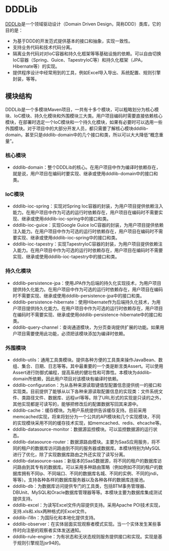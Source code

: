 DDDLib
======

[DDDLib](http://www.dayatang.org/dddlib/)是一个领域驱动设计（Domain Driven Design，简称DDD）类库，它的目的是：
* 为基于DDD的开发范式提供基本的接口和抽象，实现一致性。
* 支持业务代码和技术代码分离。
* 隔离业务代码对对IoC容器和持久化框架等等基础设施的依赖。可以自由切换IoC容器（Spring、Guice、TapestryIoC等）和持久化框架（JPA，Hibernate等）的实现。
* 提供程序设计中经常用到的工具，例如Excel导入导出、系统配置、规则引擎封装，等等。

## 模块结构

DDDLib是一个多模块Maven项目，一共有十多个模块，可以粗略划分为核心模块、IoC模块、持久化模块和外围模块三大类。用户项目编码时需要直接依赖核心模块，在部署时选定一个IoC模块和一个持久化模块，如果有必要时可以选用一些外围模块。对于项目中的大部分开发人员，都只需要了解核心模块dddlib-domain，甚至只是dddlib-domain中的几个接口和类，所以可以大大降低“概念重量”。

### 核心模块
* dddlib-domain：整个DDDLib的核心。在用户项目中作为编译时依赖存在，就是说，用户项目在编码时要实现、继承或使用dddlib-domain中的接口和类。

### IoC模块
* dddlib-ioc-spring：实现对Spring Ioc容器的封装，为用户项目提供依赖注入能力。在用户项目中作为可选的运行时依赖存在，用户项目在编码时不需要实现、继承或使用dddlib-ioc-spring中的接口和类。
* dddlib-ioc-guice：实现Google Guice IoC容器的封装，为用户项目提供依赖注入能力。在用户项目中作为可选的运行时依赖存在，用户项目在编码时不需要实现、继承或使用dddlib-ioc-spring中的接口和类。
* dddlib-ioc-tapestry：实现TapestryIoC容器的封装，为用户项目提供依赖注入能力。在用户项目中作为可选的运行时依赖存在，用户项目在编码时不需要实现、继承或使用dddlib-ioc-tapestry中的接口和类。

### 持久化模块
* dddlib-persistence-jpa：使用JPA作为后端的持久化实现技术，为用户项目提供持久化能力。在用户项目中作为可选的运行时依赖存在，用户项目在编码时不需要实现、继承或使用dddlib-persistence-jpa中的接口和类。
* dddlib-persistence-hibernate：使用Hibernate作为后端持久化技术，为用户项目提供持久化能力。在用户项目中作为可选的运行时依赖存在，用户项目在编码时不需要实现、继承或使用dddlib-persistence-hibernate中的接口和类。
* dddlib-query-channel：查询通道模块，为分页查询提供扩展的功能。如果用户项目需要使用此功能，必须把该模块添加为编译时依赖。

### 外围模块
* dddlib-utils：通用工具类模块。提供各种方便的工具类来操作JavaBean、数组、集合、日期、日志等等。其中最重要的一个类是断言类Assert。可以使用Assert进行防御式编程，提高系统的健壮性和可靠性。本模块为dddlib-domain所依赖，因此用户项目对该模块有编译时依赖。
* dddlib-configuration：为从各种来源读取键值型配置信息提供统一的接口和实现类。目前提供了能够从以下各种来源读取配置信息的实现类：文件系统文件、类路径文件、数据库、远程url等等。除了URL形式的实现是只读的之外，其他实现都是可读写的，能够把修改后的配置数据写回其来源中。
* dddlib-cache：缓存模块。为用户系统提供告诉缓存支持。目前采用memcached实现，将来将划分为一个公共的API模块和几个实现模块，不同的实现模块采用不同的缓存技术实现，如memcached、redis、ehcache等。
* dddlib-datasource-monitor：数据源监控模块。可以监控数据源的运行状态。
* dddlib-datasource-router：数据源路由模块。主要为SaaS应用服务，将不同的租户的数据库访问路由到不同的服务器或数据库。本模块特别为MySQL进行了优化，除了实现数据库路由之外还实现了读写分离。
* dddlib-datasource-saas：新版本的SaaS数据源，将不同的租户的数据库访问路由到其专有的数据库。可以采用多种路由策略（例如例如不同的租户的数据库拥有不同ip、不同端口、不同的数据库名城、不同的实例、不同的jndi，等等）。支持各种各样的数据库服务器以及各种各样的数据库连接池。
* dddlib-db：为数据库访问提供专门的工具类，包括BTM事务管理器、DBUnit、MySQL和Oracle数据库管理器等等。本模块主要为数据库集成测试提供支持。
* dddlib-excel：为读写Excel文件内容提供支持。采用Apache POI技术实现，支持.xls和.xlsx两种格式的Excel文件。
* dddlib-i18n：为国际化和本地化提供支持。
* dddlib-observer：在实体层面实现观察者模式实现。当一个实体发生某些事件时向注册的观察者实体发送通知。
* dddlib-rule-engine：为有状态和无状态规则服务提供接口和实现。实现是基于规则引擎规范jsr94的。